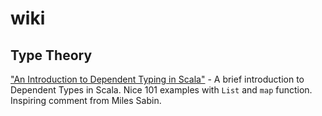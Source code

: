 # wiki

## Type Theory

["An Introduction to Dependent Typing in Scala"](https://skillsmatter.com/skillscasts/9045-an-introduction-to-dependent-typing-in-scala) - A brief introduction to Dependent Types in Scala. Nice 101 examples with `List` and `map` function. Inspiring comment from Miles Sabin.
